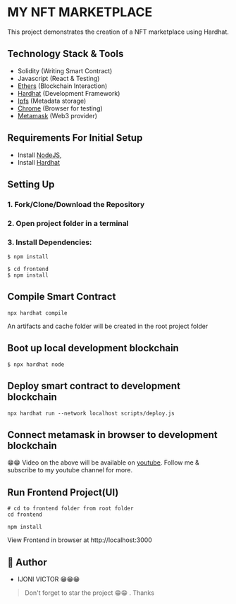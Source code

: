 # MY NFT MARKETPLACE

This project demonstrates the creation of a NFT marketplace using Hardhat.

## Technology Stack & Tools

- Solidity (Writing Smart Contract)
- Javascript (React & Testing)
- [Ethers](https://docs.ethers.io/v5/) (Blockchain Interaction)
- [Hardhat](https://hardhat.org/) (Development Framework)
- [Ipfs](https://ipfs.io/) (Metadata storage)
- [Chrome](https://www.google.com/chrome/) (Browser for testing)
- [Metamask](https://metamask.io/) (Web3 provider)

## Requirements For Initial Setup
- Install [NodeJS](https://nodejs.org/en/),
- Install [Hardhat](https://hardhat.org/)

## Setting Up
### 1. Fork/Clone/Download the Repository 
### 2. Open project folder in a terminal

### 3. Install Dependencies:
```
$ npm install

$ cd frontend
$ npm install
```

## Compile Smart Contract
```
npx hardhat compile
```
An artifacts and cache folder will be created in the root project folder

## Boot up local development blockchain
```
$ npx hardhat node
```

## Deploy smart contract to development blockchain
```
npx hardhat run --network localhost scripts/deploy.js
```

## Connect metamask in browser to development blockchain

😁😁 Video on the above will be available on [youtube](https://www.youtube.com/channel/UCOd7iv9iiMTQjC6sytADXyQ). Follow me & subscribe to my youtube channel for more.

## Run Frontend Project(UI)
```
# cd to frontend folder from root folder
cd frontend

npm install
```

View Frontend in browser at http://localhost:3000


## 🎩 Author

- IJONI VICTOR 😁😁😁

> Don't forget to star the project 😁😁 . Thanks
